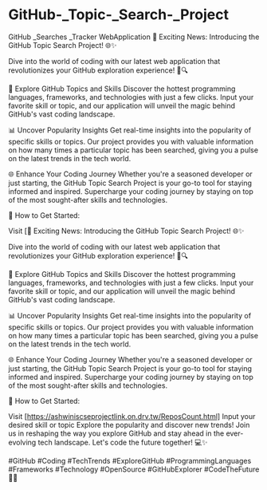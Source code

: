 # GitHub-_Topic-_Search-_Project


GitHub _Searches _Tracker WebApplication 
🚀 Exciting News: Introducing the GitHub Topic Search Project! 🌐✨

Dive into the world of coding with our latest web application that revolutionizes your GitHub exploration experience! 🚀🔍

🔗 Explore GitHub Topics and Skills
Discover the hottest programming languages, frameworks, and technologies with just a few clicks. Input your favorite skill or topic, and our application will unveil the magic behind GitHub's vast coding landscape.

📊 Uncover Popularity Insights
Get real-time insights into the popularity of specific skills or topics. Our project provides you with valuable information on how many times a particular topic has been searched, giving you a pulse on the latest trends in the tech world.

🌐 Enhance Your Coding Journey
Whether you're a seasoned developer or just starting, the GitHub Topic Search Project is your go-to tool for staying informed and inspired. Supercharge your coding journey by staying on top of the most sought-after skills and technologies.

🚀 How to Get Started:

Visit [🚀 Exciting News: Introducing the GitHub Topic Search Project! 🌐✨

Dive into the world of coding with our latest web application that revolutionizes your GitHub exploration experience! 🚀🔍

🔗 Explore GitHub Topics and Skills
Discover the hottest programming languages, frameworks, and technologies with just a few clicks. Input your favorite skill or topic, and our application will unveil the magic behind GitHub's vast coding landscape.

📊 Uncover Popularity Insights
Get real-time insights into the popularity of specific skills or topics. Our project provides you with valuable information on how many times a particular topic has been searched, giving you a pulse on the latest trends in the tech world.

🌐 Enhance Your Coding Journey
Whether you're a seasoned developer or just starting, the GitHub Topic Search Project is your go-to tool for staying informed and inspired. Supercharge your coding journey by staying on top of the most sought-after skills and technologies.

🚀 How to Get Started:

Visit [https://ashwiniscseprojectlink.on.drv.tw/ReposCount.html]
Input your desired skill or topic
Explore the popularity and discover new trends!
Join us in reshaping the way you explore GitHub and stay ahead in the ever-evolving tech landscape. Let's code the future together! 💻✨

#GitHub #Coding #TechTrends #ExploreGitHub #ProgrammingLanguages #Frameworks #Technology #OpenSource #GitHubExplorer #CodeTheFuture 🚀🌐



